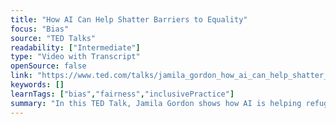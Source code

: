 ```yaml
---
title: "How AI Can Help Shatter Barriers to Equality"
focus: "Bias"
source: "TED Talks"
readability: ["Intermediate"]
type: "Video with Transcript"
openSource: false
link: "https://www.ted.com/talks/jamila_gordon_how_ai_can_help_shatter_barriers_to_equality"
keywords: []
learnTags: ["bias","fairness","inclusivePractice"]
summary: "In this TED Talk, Jamila Gordon shows how AI is helping refugees, migrants and those from disadvantaged backgrounds find jobs and develop the skills they need to work effectively and safely. "
---
```

